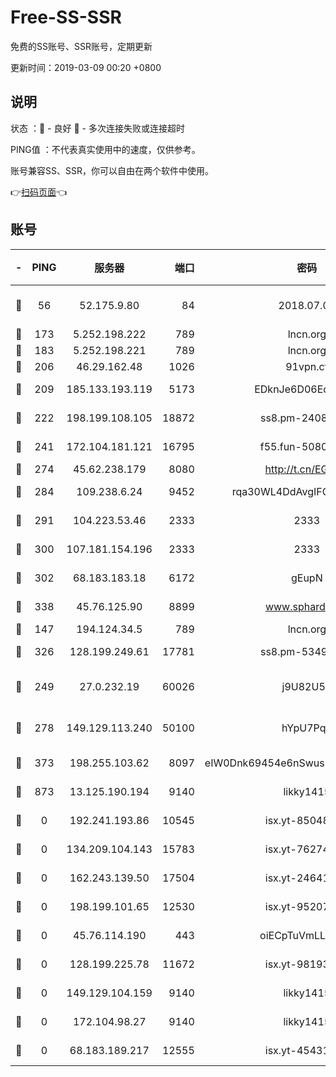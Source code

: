 # Free-SS-SSR

免费的SS账号、SSR账号，定期更新

更新时间：2019-03-09 00:20 +0800

## 说明

状态     ：🙂 - 良好 🙁 - 多次连接失败或连接超时

PING值   ：不代表真实使用中的速度，仅供参考。

账号兼容SS、SSR，你可以自由在两个软件中使用。

👉[扫码页面](https://liesauer.github.io/Free-SS-SSR/)👈

## 账号

|-|PING|服务器|端口|密码|加密方式|区域|
|:----:|:----:|:-----:|-----:|:----:|:----:|:----:|
|🙂|56|52.175.9.80|84|2018.07.07|chacha20-ietf-poly1305|HK|
|🙂|173|5.252.198.222|789|lncn.org|rc4|JP|
|🙂|183|5.252.198.221|789|lncn.org|rc4|JP|
|🙂|206|46.29.162.48|1026|91vpn.cf|rc4-md5|RU|
|🙂|209|185.133.193.119|5173|EDknJe6D06EoWDaw|aes-256-cfb|US|
|🙂|222|198.199.108.105|18872|ss8.pm-24089859|aes-256-cfb|US|
|🙂|241|172.104.181.121|16795|f55.fun-50803874|aes-256-cfb|SG|
|🙂|274|45.62.238.179|8080|http://t.cn/EGJIyrl|rc4-md5|CA|
|🙂|284|109.238.6.24|9452|rqa30WL4DdAvgIFG6Fs3znzTa|aes-256-cfb|FR|
|🙂|291|104.223.53.46|2333|2333|aes-256-cfb|US|
|🙂|300|107.181.154.196|2333|2333|aes-256-cfb|US|
|🙂|302|68.183.183.18|6172|gEupN|aes-256-cfb|SG|
|🙂|338|45.76.125.90|8899|www.sphard.com|aes-256-cfb|AU|
|🙂|147|194.124.34.5|789|lncn.org|rc4|JP|
|🙂|326|128.199.249.61|17781|ss8.pm-53490777|aes-256-cfb|SG|
|🙁|249|27.0.232.19|60026|j9U82U53|xchacha20-ietf-poly1305|HK|
|🙁|278|149.129.113.240|50100|hYpU7PqP|chacha20-ietf-poly1305|CN|
|🙁|373|198.255.103.62|8097|eIW0Dnk69454e6nSwuspv9DmS201tQ0D|aes-256-cfb|US|
|🙁|873|13.125.190.194|9140|likky1415|aes-256-cfb|KR|
|🙁|0|192.241.193.86|10545|isx.yt-85048474|aes-256-cfb|US|
|🙁|0|134.209.104.143|15783|isx.yt-76274027|aes-256-cfb|SG|
|🙁|0|162.243.139.50|17504|isx.yt-24641776|aes-256-cfb|US|
|🙁|0|198.199.101.65|12530|isx.yt-95207438|aes-256-cfb|US|
|🙁|0|45.76.114.190|443|oiECpTuVmLLxk4Ts|aes-256-cfb|AU|
|🙁|0|128.199.225.78|11672|isx.yt-98193362|aes-256-cfb|SG|
|🙁|0|149.129.104.159|9140|likky1415|aes-256-cfb|CN|
|🙁|0|172.104.98.27|9140|likky1415|aes-256-cfb|JP|
|🙁|0|68.183.189.217|12555|isx.yt-45431620|aes-256-cfb|SG|
